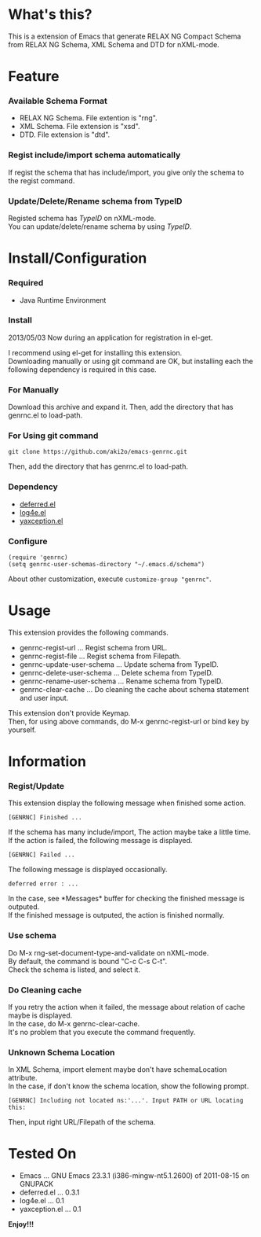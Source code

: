 What's this?
============

This is a extension of Emacs that generate RELAX NG Compact Schema from RELAX NG Schema, XML Schema and DTD for nXML-mode.

Feature
=======

### Available Schema Format

* RELAX NG Schema. File extention is "rng".
* XML Schema. File extension is "xsd".
* DTD. File extension is "dtd".

### Regist include/import schema automatically

If regist the schema that has include/import, you give only the schema to the regist command.

### Update/Delete/Rename schema from TypeID

Registed schema has *TypeID* on nXML-mode.  
You can update/delete/rename schema by using *TypeID*.

Install/Configuration
=====================

### Required

* Java Runtime Environment

### Install

2013/05/03 Now during an application for registration in el-get.

I recommend using el-get for installing this extension.  
Downloading manually or using git command are OK,
but installing each the following dependency is required in this case.

### For Manually

Download this archive and expand it. Then, add the directory that has genrnc.el to load-path.

### For Using git command

    git clone https://github.com/aki2o/emacs-genrnc.git

Then, add the directory that has genrnc.el to load-path.

### Dependency

* [deferred.el](https://github.com/kiwanami/emacs-deferred)
* [log4e.el](https://github.com/aki2o/log4e)
* [yaxception.el](https://github.com/aki2o/yaxception)

### Configure

    (require 'genrnc)
    (setq genrnc-user-schemas-directory "~/.emacs.d/schema")

About other customization, execute `customize-group "genrnc"`.

Usage
=====

This extension provides the following commands.

* genrnc-regist-url ... Regist schema from URL.
* genrnc-regist-file ... Regist schema from Filepath.
* genrnc-update-user-schema ... Update schema from TypeID.
* genrnc-delete-user-schema ... Delete schema from TypeID.
* genrnc-rename-user-schema ... Rename schema from TypeID.
* genrnc-clear-cache ... Do cleaning the cache about schema statement and user input.

This extension don't provide Keymap.  
Then, for using above commands, do M-x genrnc-regist-url or bind key by yourself.

Information
===========

### Regist/Update

This extension display the following message when finished some action.

    [GENRNC] Finished ...

If the schema has many include/import, The action maybe take a little time.  
If the action is failed, the following message is displayed.

    [GENRNC] Failed ...

The following message is displayed occasionally.

    deferred error : ...

In the case, see \*Messages\* buffer for checking the finished message is outputed.  
If the finished message is outputed, the action is finished normally.

### Use schema

Do M-x rng-set-document-type-and-validate on nXML-mode.  
By default, the command is bound "C-c C-s C-t".  
Check the schema is listed, and select it.

### Do Cleaning cache

If you retry the action when it failed, the message about relation of cache maybe is displayed.  
In the case, do M-x genrnc-clear-cache.  
It's no problem that you execute the command frequently.

### Unknown Schema Location

In XML Schema, import element maybe don't have schemaLocation attribute.  
In the case, if don't know the schema location, show the following prompt.

    [GENRNC] Including not located ns:'...'. Input PATH or URL locating this: 

Then, input right URL/Filepath of the schema.

Tested On
=========

* Emacs ... GNU Emacs 23.3.1 (i386-mingw-nt5.1.2600) of 2011-08-15 on GNUPACK
* deferred.el ... 0.3.1
* log4e.el ... 0.1
* yaxception.el ... 0.1


**Enjoy!!!**

